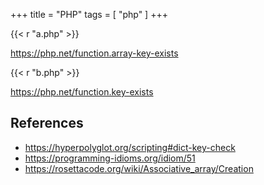 +++
title = "PHP"
tags = [ "php" ]
+++

{{< r "a.php" >}}

<https://php.net/function.array-key-exists>

{{< r "b.php" >}}

<https://php.net/function.key-exists>

## References

- <https://hyperpolyglot.org/scripting#dict-key-check>
- <https://programming-idioms.org/idiom/51>
- <https://rosettacode.org/wiki/Associative_array/Creation>
